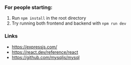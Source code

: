 ### For people starting: 
1. Run `npm install` in the root directory
2. Try running both frontend and backend with `npm run dev`

### Links
- https://expressjs.com/
- https://react.dev/reference/react
- https://github.com/mysqljs/mysql